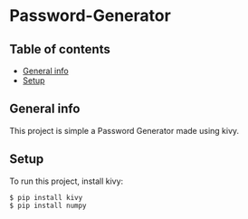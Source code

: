 # Password-Generator

## Table of contents
* [General info](#general-info)
* [Setup](#setup)

## General info
This project is simple a Password Generator made using kivy.	

## Setup
To run this project, install kivy:
```
$ pip install kivy
$ pip install numpy
```
